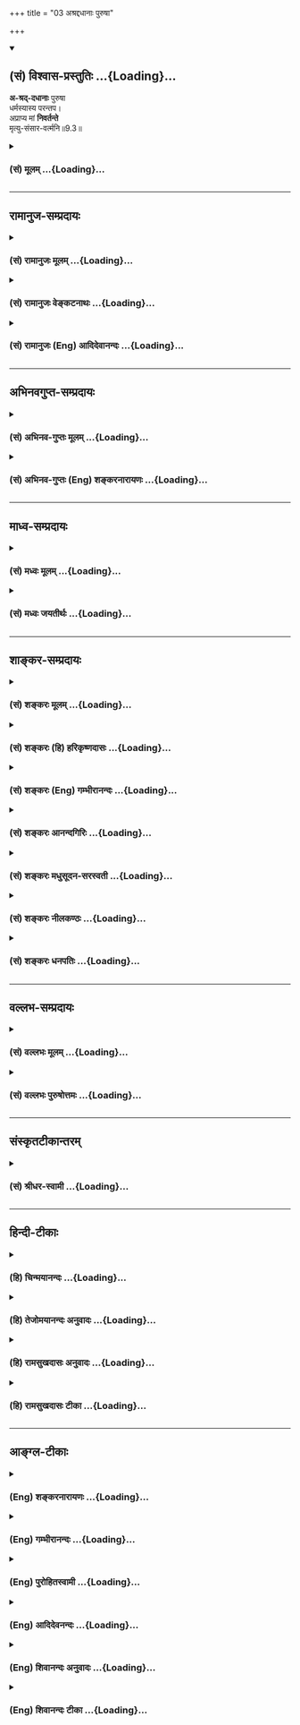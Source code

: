 +++
title = "03 अश्रद्दधानाः पुरुषा"

+++
<div class="js_include" newlevelforh1="2" title="(सं) विश्वास-प्रस्तुतिः" unfilled url="/mahAbhAratam/vyAsaH/shlokashaH/06-bhIShma-parva/03-bhagavad-gItA-parva/saMskRtam/vishvAsa-prastutiH/09_rAja-vidyA-rAja-guhy/03_ashraddadhAnAH_pu.md">
<details open><summary><h2>(सं) विश्वास-प्रस्तुतिः ...{Loading}...</h2></summary>

**अ-श्रद्-दधानाः** पुरुषा  
धर्मस्यास्य परन्तप।  
अप्राप्य मां **निवर्तन्ते**  
मृत्यु-संसार-वर्त्मनि॥9.3॥
</details>
</div>
<div class="js_include collapsed" newlevelforh1="3" title="(सं) मूलम्" unfilled url="/mahAbhAratam/vyAsaH/shlokashaH/06-bhIShma-parva/03-bhagavad-gItA-parva/saMskRtam/mUlam/09_rAja-vidyA-rAja-guhy/03_ashraddadhAnAH_pu.md">
<details><summary><h3>(सं) मूलम् ...{Loading}...</h3></summary>

अश्रद्दधानाः पुरुषा धर्मस्यास्य परन्तप।  
अप्राप्य मां निवर्तन्ते मृत्युसंसारवर्त्मनि।।9.3।।
</details>
</div>


_________________
## रामानुज-सम्प्रदायः
<div class="js_include collapsed" newlevelforh1="3" title="(सं) रामानुजः मूलम्" unfilled url="/mahAbhAratam/vyAsaH/shlokashaH/06-bhIShma-parva/03-bhagavad-gItA-parva/saMskRtam/rAmAnujaH/mUlam/09_rAja-vidyA-rAja-guhy/03_ashraddadhAnAH_pu.md">
<details><summary><h3>(सं) रामानुजः मूलम् ...{Loading}...</h3></summary>

।।9.3।।**अस्य** उपासनाख्यस्य **धर्मस्य** निरतिशयप्रियमद्विषयतया स्वयं
निरतिशयप्रियरूपस्य परमनिःश्रेयसस्वरूपमत्प्राप्तिसाधनस्य अव्ययस्य
उपादानयोग्यदशां प्राप्य **अश्रद्दधानाः** विश्वासपूर्वकत्वारारहिताः
पुरुषाः **माम् अप्राप्य** मृत्युरूपे **संसारवर्त्मनि** नितरां
**वर्तन्ते।** अहो महद् इदम् आश्चर्यम् इत्यर्थः। श्रृणु तावत्
प्राप्यभूतस्य मम अचिन्त्यमहिमानम् --

</details>
</div>
<div class="js_include collapsed" newlevelforh1="3" title="(सं) रामानुजः वेङ्कटनाथः" unfilled url="/mahAbhAratam/vyAsaH/shlokashaH/06-bhIShma-parva/03-bhagavad-gItA-parva/saMskRtam/rAmAnujaH/venkaTanAthaH/09_rAja-vidyA-rAja-guhy/03_ashraddadhAnAH_pu.md">
<details><summary><h3>(सं) रामानुजः वेङ्कटनाथः ...{Loading}...</h3></summary>

  
  
।।9.3।। उक्तप्रकारश्रद्धेयज्ञानानुष्ठानाभावे मोक्षो न सिद्ध्यतीति दर्शयन्
स्वरूपतः फलतश्च निरतिशयसुखरूपस्य सर्वैरनुष्ठानाभावे हेतुं च वदन् नान्यः
पन्था विद्यतेऽयनाय \[यजुस्सं.31।18श्वे.उ.3।8\]
इत्यादिकमुपबृंहयतिअश्रद्दधानाः इति श्लोकेन। अस्य इति
पूर्वोक्तसर्वाकारपरामर्श इत्याहनिरतिशयेत्यादिना। धर्मस्येति
सम्बन्धसामान्यविषयायाः षष्ठ्याः फलितान्वयप्रदर्शनायाहउपादानयोग्यदशां
प्राप्येति। यद्वा श्रद्धानिषेधस्तत्प्रसङ्गे सति हीत्यभिप्रायः।
कारणनिवृत्तेः
कार्यानुष्ठाननिवृत्तिपर्यन्तत्वप्रदर्शनायोक्तंविश्वासपूर्वकत्वरारहिता
इति। मृत्युरूप इति बाधकस्वरूप इत्यर्थः; अथवा मरणगर्भत्वादेव
मृत्युरूपता। निवर्तन्ते इत्यत्र
प्रतिनिवृत्तिविवक्षायामवधिसाकाङ्क्षत्वादत्र च
तन्निर्देशाभावात्;मामप्राप्य इति पृथङ्निर्दिष्टत्वेन
परमपुरुषस्याप्यवधित्वकल्पनायोगात्;संसारवर्त्मनि इति सप्तम्याः स्वरसत
आधेयसाकाङ्क्षत्वात्; उपसर्गाणां चानेकार्थत्वात्नितरां वर्तन्त
इत्युक्तम्। स्वरूपतः फलतश्च निरतिशयपुरुषार्थं सुकरं चोपासनं ज्ञात्वाऽपि
परित्यज्य पुरुषाः पुरुषार्थतारतम्यविदोऽपि निरतिशयापुरुषार्थमयं
संसारमादरेण सेवन्त इति विस्मयाविद्धस्येश्वरस्य इदं
वचनमित्यभिप्रायेणाहअहो इति। आश्चर्यतमो दुष्कर्मप्रभाव
इत्यभिप्रायेणाहमहदिदमाश्चर्यमिति। अश्रद्धाहेतव आन्तरशत्रवोऽपि त्वया
निराकार्या इतिपरन्तप इति सम्बुद्धेर्भावः।  
  

</details>
</div>
<div class="js_include collapsed" newlevelforh1="3" title="(सं) रामानुजः (Eng) आदिदेवानन्दः" unfilled url="/mahAbhAratam/vyAsaH/shlokashaH/06-bhIShma-parva/03-bhagavad-gItA-parva/saMskRtam/rAmAnujaH/english/AdidevAnandaH/09_rAja-vidyA-rAja-guhy/03_ashraddadhAnAH_pu.md">
<details><summary><h3>(सं) रामानुजः (Eng) आदिदेवानन्दः ...{Loading}...</h3></summary>

9.3 Some men who even after attaining the state fit for the practice of this Dharma which is called Upasana (worship) - which is immensely dear inasmuch as it has for its goal Myself who am incomparably dear, and which is the means for the attainment of Myself forming the supreme good that does not perish - may still 'lack faith' in it. Such persons who lack faith which reires eagerness for realization, will not attain Me but remain in the mortal pathway of Samsara. O how strange it is - this hindrance caused by evil Karma! Such is the meaning. \[It means, that to declare that one has faith in a spiritual doctrine and yet to take no steps to put it into practice, is pure hypocrisy.\] Listen then to the inconceivable glory of Myself, who am the goal tobe attained:

</details>
</div>


_________________
## अभिनवगुप्त-सम्प्रदायः
<div class="js_include collapsed" newlevelforh1="3" title="(सं) अभिनव-गुप्तः मूलम्" unfilled url="/mahAbhAratam/vyAsaH/shlokashaH/06-bhIShma-parva/03-bhagavad-gItA-parva/saMskRtam/abhinava-guptaH/mUlam/09_rAja-vidyA-rAja-guhy/03_ashraddadhAnAH_pu.md">
<details><summary><h3>(सं) अभिनव-गुप्तः मूलम् ...{Loading}...</h3></summary>

।।9.3।। अश्रद्दधाना इति। निवर्तन्ते +++(adds न च मत्स्था यथाकाशमें (ए)+++ वं
हि सर्वभूतानि -- before निवर्तन्ते। Obviously this is to go the next
verse) ; पुनः पुनर्जायन्ते म्रियन्ते च।

</details>
</div>
<div class="js_include collapsed" newlevelforh1="3" title="(सं) अभिनव-गुप्तः (Eng) शङ्करनारायणः" unfilled url="/mahAbhAratam/vyAsaH/shlokashaH/06-bhIShma-parva/03-bhagavad-gItA-parva/saMskRtam/abhinava-guptaH/english/shankaranArAyaNaH/09_rAja-vidyA-rAja-guhy/03_ashraddadhAnAH_pu.md">
<details><summary><h3>(सं) अभिनव-गुप्तः (Eng) शङ्करनारायणः ...{Loading}...</h3></summary>

9.3 Asraddadhanah etc. They remain eternally : Again and again they are
born and they die.

</details>
</div>


_________________
## माध्व-सम्प्रदायः
<div class="js_include collapsed" newlevelforh1="3" title="(सं) मध्वः मूलम्" unfilled url="/mahAbhAratam/vyAsaH/shlokashaH/06-bhIShma-parva/03-bhagavad-gItA-parva/saMskRtam/madhvaH/mUlam/09_rAja-vidyA-rAja-guhy/03_ashraddadhAnAH_pu.md">
<details><summary><h3>(सं) मध्वः मूलम् ...{Loading}...</h3></summary>

।।9.3।। Sri Madhvacharya did not comment on this sloka.

</details>
</div>
<div class="js_include collapsed" newlevelforh1="3" title="(सं) मध्वः जयतीर्थः" unfilled url="/mahAbhAratam/vyAsaH/shlokashaH/06-bhIShma-parva/03-bhagavad-gItA-parva/saMskRtam/madhvaH/jayatIrthaH/09_rAja-vidyA-rAja-guhy/03_ashraddadhAnAH_pu.md">
<details><summary><h3>(सं) मध्वः जयतीर्थः ...{Loading}...</h3></summary>

।।9.3।। Sri Jayatirtha did not comment on this sloka.

</details>
</div>


_________________
## शाङ्कर-सम्प्रदायः
<div class="js_include collapsed" newlevelforh1="3" title="(सं) शङ्करः मूलम्" unfilled url="/mahAbhAratam/vyAsaH/shlokashaH/06-bhIShma-parva/03-bhagavad-gItA-parva/saMskRtam/shankaraH/mUlam/09_rAja-vidyA-rAja-guhy/03_ashraddadhAnAH_pu.md">
<details><summary><h3>(सं) शङ्करः मूलम् ...{Loading}...</h3></summary>

।।9.3।। --,**अश्रद्दधानाः** श्रद्धाविरहिताः आत्मज्ञानस्य **धर्मस्य
अस्य**स्वरूपे तत्फले च नास्तिकाः पापकारिणः; असुराणाम् उपनिषदं
देहमात्रात्मदर्शनमेव प्रतिपन्नाः असुतृपः पापाः **पुरुषाः** अश्रद्दधानाः;
**परंतप; अप्राप्य मां** परमेश्वरम्; मत्प्राप्तौ नैव आशङ्का इति
मत्प्राप्तिमार्गसाधनभेदभक्तिमात्रमपि अप्राप्य इत्यर्थः। **निवर्तन्ते**
निश्चयेन वर्तन्ते क्व -- **मृत्युसंसारवर्त्मनि** मृत्युयुक्तः संसारः
मृत्युसंसारः तस्य वर्त्म नरकतिर्यगादिप्राप्तिमार्गः; तस्मिन्नेव वर्तन्ते
इत्यर्थः।। स्तुत्या अर्जुनमभिमुखीकृत्य आह --,

</details>
</div>
<div class="js_include collapsed" newlevelforh1="3" title="(सं) शङ्करः (हि) हरिकृष्णदासः" unfilled url="/mahAbhAratam/vyAsaH/shlokashaH/06-bhIShma-parva/03-bhagavad-gItA-parva/saMskRtam/shankaraH/hindI/harikRShNadAsaH/09_rAja-vidyA-rAja-guhy/03_ashraddadhAnAH_pu.md">
<details><summary><h3>(सं) शङ्करः (हि) हरिकृष्णदासः ...{Loading}...</h3></summary>

।।9.3।। परंतु जो --, इस आत्मज्ञानरूप धर्मकी श्रद्धासे रहित हैं; अर्थात्
इसके स्वरूपमें और फलमें आस्तिक भावसे रहित हैं -- नास्तिक हैं वे असुरोंके
सिद्धान्तोंका अनुवर्तन करनेवाले देहमात्रको ही आत्मा समझनेवाले एवं
पापकर्म करनेवाले इन्द्रियलोलुप मनुष्य; हे परंतप मुझ परमेश्वरको प्राप्त न
होकर -- मेरी प्राप्तिकी तो उनके लिये आशङ्का भी नहीं हो सकती; मेरी
प्राप्तिके मार्गकी साधनरूप भेदभक्तिको भी प्राप्त न होकर निश्चय ही घूमते
रहते हैं। कहाँ घूमते रहते हैं मृत्युयुक्त संसारके मार्गमें; अर्थात् जो
संसार मृत्युयुक्त है उस मृत्युसंसारके नरक और पशुपक्षी आदि योनियोंकी
प्राप्तिरूप मार्गमें वे बारंबार घूमते रहते हैं।

</details>
</div>
<div class="js_include collapsed" newlevelforh1="3" title="(सं) शङ्करः (Eng) गम्भीरानन्दः" unfilled url="/mahAbhAratam/vyAsaH/shlokashaH/06-bhIShma-parva/03-bhagavad-gItA-parva/saMskRtam/shankaraH/english/gambhIrAnandaH/09_rAja-vidyA-rAja-guhy/03_ashraddadhAnAH_pu.md">
<details><summary><h3>(सं) शङ्करः (Eng) गम्भीरानन्दः ...{Loading}...</h3></summary>

9.3 Parantapa, O destroyer of foes; those purusah, persons, again; who
are asraddadhanah, regardless of, devoid of faith in; asya dharmasya,
this Dharma, this knowledge of the Self-those who are faithless as
regards its true nature as well as its result, who are sinful, who have
taken recourse to the 'upanisad' (mystical teaching) of demoniacal
people, consisting in consideration the body alone as the Self, and who
delight in life (sense enjoyments); nivartante, certainly go round and
round;-where;-mrtyu-samsara-vartmani, along the path (vartma) of
transmigration (samsara) fraught with death (mrtyu), the path leading to
hell, birth as low creatures, etc., i.e., they go round and round along
that very path; aprapya, without reaching; mam, Me, the supreme God.
Certainly there is no estion of their attaining Me. Hence, the
implication is that (they go round and round) without even aciring a
little devotion, which is one of the disciplines \[Ast. omits the word
sadhana, disciplines.-Tr.\] constituting the path for reaching Me.
Having drawn Arjuna's attention through the (above) eulogy, the Lord
says:

</details>
</div>
<div class="js_include collapsed" newlevelforh1="3" title="(सं) शङ्करः आनन्दगिरिः" unfilled url="/mahAbhAratam/vyAsaH/shlokashaH/06-bhIShma-parva/03-bhagavad-gItA-parva/saMskRtam/shankaraH/AnandagiriH/09_rAja-vidyA-rAja-guhy/03_ashraddadhAnAH_pu.md">
<details><summary><h3>(सं) शङ्करः आनन्दगिरिः ...{Loading}...</h3></summary>

।।9.3।। आत्मज्ञानाख्ये धर्मे श्रद्धावतां तन्निष्ठानां
परमपदप्राप्तिमुक्त्वा ततो विमुखानां संसारप्राप्तिमाह -- **ये पुनरिति।**
आत्मज्ञानतत्फलयोर्नास्तिकानेव विशिनष्टि -- **पापेति।**
उक्तानामात्मंभरीणां भगवत्प्राप्तिसंभावनाभावादप्राप्य
मामित्यप्रसक्तप्रतिषेधः स्यादित्याशङ्क्याह -- **मत्प्राप्ताविति।**

</details>
</div>
<div class="js_include collapsed" newlevelforh1="3" title="(सं) शङ्करः मधुसूदन-सरस्वती" unfilled url="/mahAbhAratam/vyAsaH/shlokashaH/06-bhIShma-parva/03-bhagavad-gItA-parva/saMskRtam/shankaraH/madhusUdana-sarasvatI/09_rAja-vidyA-rAja-guhy/03_ashraddadhAnAH_pu.md">
<details><summary><h3>(सं) शङ्करः मधुसूदन-सरस्वती ...{Loading}...</h3></summary>

।।9.3।। एवमप्यस्य सुकरत्वे सर्वोत्कृष्टत्वे च सर्वेऽपि कुतोऽत्र न
प्रवर्तन्ते। तथाच न कोऽपि संसारी स्यादित्यत आह -- अस्यात्मज्ञानाख्यस्य
धर्मस्य स्वरूपे साधने फले च शास्त्रप्रतिपादितेऽपि अश्रद्दधानाः
वेदविरोधिकुहेतुदर्शनदूषितान्तःकरणतया प्रामाण्यममन्यमानाः
पापकारिणोऽसुरसंपदमारूढाः स्वमतिकल्पितेनोपायेन कथंचिद्यतमाना अपि
शास्त्रविहितोपायाभावादप्राप्य मां मत्प्राप्तिसाधनमप्यलब्ध्वा निवर्तन्ते
निश्चयेन वर्तन्ते। क्व। मृत्युयुक्ते संसारवर्त्मनि। सर्वदा
जननमरणप्रबन्धेन नारकितिर्यगादित्योनिष्वेव भ्रमन्तीत्यर्थः।

</details>
</div>
<div class="js_include collapsed" newlevelforh1="3" title="(सं) शङ्करः नीलकण्ठः" unfilled url="/mahAbhAratam/vyAsaH/shlokashaH/06-bhIShma-parva/03-bhagavad-gItA-parva/saMskRtam/shankaraH/nIlakaNThaH/09_rAja-vidyA-rAja-guhy/03_ashraddadhAnAH_pu.md">
<details><summary><h3>(सं) शङ्करः नीलकण्ठः ...{Loading}...</h3></summary>

।।9.3।। तर्हि कुतएतज्ज्ञानं सर्वे न संपादयन्तीत्याह -- **अश्रद्दधाना
इति।** स्पष्टार्थः श्लोकः।

</details>
</div>
<div class="js_include collapsed" newlevelforh1="3" title="(सं) शङ्करः धनपतिः" unfilled url="/mahAbhAratam/vyAsaH/shlokashaH/06-bhIShma-parva/03-bhagavad-gItA-parva/saMskRtam/shankaraH/dhanapatiH/09_rAja-vidyA-rAja-guhy/03_ashraddadhAnAH_pu.md">
<details><summary><h3>(सं) शङ्करः धनपतिः ...{Loading}...</h3></summary>

।।9.3।। श्रद्धया ज्ञाननिष्ठानां ज्ञानप्राप्त्या
मोक्षप्राप्तिरित्यन्वयमुखेन ज्ञानं स्तुत्वा व्यतिरेकमुखेन तत्स्तौति --
अश्रद्दधाना इति। ये पुनरस्य धर्मस्य ब्रह्मज्ञानलक्षणस्य स्वरुपे फले वा
श्रद्धहीना नास्तिकाः अनेकजन्मार्जतपापैः पाप एव प्रवर्तिता
देहमात्रात्मदर्शनमेव प्रतिपन्नाः केवलमसुर्तणनिष्ठाः। केनचिदुत्कटेन
पुण्यलवेन मनुष्येयोनिं प्राप्ताः पुरुषा मामप्राप्य मृत्युक्ते
संसारवर्त्मनि नरकतिर्यगादिप्राप्तिलक्षणे निवर्तन्ते। निश्चयेन वर्तन्त
इत्यर्थः। मामप्राप्येत्यस्य
मत्प्राप्तिमार्गसाधनविशेषभक्तिमार्गमप्राप्येत्यर्थः। अन्यथा तेषां
परमेश्वरप्राप्तिसंभावनाया अप्यभावादप्रसक्तिप्रतिषेध आपद्येत। परंतपेति
संबोधयन् परानश्रद्धादीन् शत्रून् तापयन् ब्रह्मज्ञाने श्रद्धां कर्तुं
योग्योऽसि न त्वश्रद्धयाभिभूतः एतत्पङौ निवेष्टुमिति सूचयति।

</details>
</div>


_________________
## वल्लभ-सम्प्रदायः
<div class="js_include collapsed" newlevelforh1="3" title="(सं) वल्लभः मूलम्" unfilled url="/mahAbhAratam/vyAsaH/shlokashaH/06-bhIShma-parva/03-bhagavad-gItA-parva/saMskRtam/vallabhaH/mUlam/09_rAja-vidyA-rAja-guhy/03_ashraddadhAnAH_pu.md">
<details><summary><h3>(सं) वल्लभः मूलम् ...{Loading}...</h3></summary>

।।9.3।। अस्य ज्ञानस्य मध्ये धर्मस्य भजनलक्षणस्य; पाठान्तरे तु धर्मस्य
तत्सहितज्ञानस्य वा श्रद्धारहिताः पुरुषा ये ते मां पुरुषोत्तममप्राप्य
मृत्युरूपे संसारे नितरां वर्तन्ते।

</details>
</div>
<div class="js_include collapsed" newlevelforh1="3" title="(सं) वल्लभः पुरुषोत्तमः" unfilled url="/mahAbhAratam/vyAsaH/shlokashaH/06-bhIShma-parva/03-bhagavad-gItA-parva/saMskRtam/vallabhaH/puruShottamaH/09_rAja-vidyA-rAja-guhy/03_ashraddadhAnAH_pu.md">
<details><summary><h3>(सं) वल्लभः पुरुषोत्तमः ...{Loading}...</h3></summary>

  
  
।।9.3।। एवं पूर्वंते प्रवक्ष्यामि \[9।1\] इत्यनेन श्रद्दधानाय तुभ्यं
कथयामीति प्रतिज्ञाय एतदश्रद्दधानाः संसारं प्राप्नुवन्तीति
कथनेनैतस्योत्तमत्वं प्रतिपादयति -- अश्रद्दधाना इति। हे परन्तप
मत्प्रसादात्मकोत्कृष्टतपोयुक्त इदं ज्ञानं मद्वाक्यरूपमश्रद्दधानाः
पुरुषाः योगज्ञा अपि अस्य धर्मस्य फलरूपं मां अप्राप्य मृत्युयुक्ते
संसारमार्गे निवर्तन्ते परिभ्रमन्ति जायस्व म्रियस्व \[छां.उ.5।10।8\] इति
तृतीयमार्गाभिनिविष्टा भवन्तीत्यर्थः। अश्रद्दधानाः इति कथनेन
श्रद्धामात्रेणापि संसाराभावो व्यञ्जितः।  
  

</details>
</div>


_________________
## संस्कृतटीकान्तरम्
<div class="js_include collapsed" newlevelforh1="3" title="(सं) श्रीधर-स्वामी" unfilled url="/mahAbhAratam/vyAsaH/shlokashaH/06-bhIShma-parva/03-bhagavad-gItA-parva/saMskRtam/shrIdhara-svAmI/09_rAja-vidyA-rAja-guhy/03_ashraddadhAnAH_pu.md">
<details><summary><h3>(सं) श्रीधर-स्वामी ...{Loading}...</h3></summary>

।।9.3।। नन्वेवमस्वातिसुकरत्वे के नाम संसारिणः स्युस्तत्राह **--
अश्रद्दधाना इति।** अस्य भक्तिलक्षणज्ञानसहितस्य धर्मस्येति कर्मणिषष्ठ्यौ।
इमं धर्ममश्रद्दधाना आस्तिक्येनास्वीकुर्वन्तः; उपायान्तरेण मत्प्राप्तये
कृतप्रयत्ना अपि मामप्राप्य मृत्युयुक्ते संसारवर्त्मनि निवर्तन्ते।
मृत्युव्याप्ते संसारमार्गे परिभ्रमन्तीत्यर्थः।

</details>
</div>


_________________
## हिन्दी-टीकाः
<div class="js_include collapsed" newlevelforh1="3" title="(हि) चिन्मयानन्दः" unfilled url="/mahAbhAratam/vyAsaH/shlokashaH/06-bhIShma-parva/03-bhagavad-gItA-parva/hindI/chinmayAnandaH/09_rAja-vidyA-rAja-guhy/03_ashraddadhAnAH_pu.md">
<details><summary><h3>(हि) चिन्मयानन्दः ...{Loading}...</h3></summary>

।।9.3।। नित्यसिद्ध आत्मा का अनादर करके जीने वाले लोग निश्चय ही
नित्यस्वरूप मुझे प्राप्त न होकर संसार को लौटते हैं। बहिर्मुखी प्रवृत्ति
के लोग सदैव विषयों का ही चिन्तन करके अपनी बौद्धिक क्षमता; मानसिक शक्ति
और शारीरिक बल का अपव्यय करते हैं। विषयभोग के नित्य नवीन साधन खोजने में
लगे हुए ये लोग मृत्युरूपी संसार में ही भ्रमण करते रहते हैं। जब मनुष्य
विषयों का चिन्तन करके उन्हें प्राप्त करने का प्रयत्न करता है तब उसे भोग
प्राप्त तो हो जाते हैं; परन्तु वे सब अनित्य होने के कारण उनका अन्तिम
परिणाम दुख ही होता है। और विडम्बना यह है कि वह फिर भी उनमें ही और अधिक
आसक्त हो जाता है परमात्मा की अपरा प्रकृति का वह पूजक बन जाता है। कितना
ही विशाल समुद्र क्यों न हो; उसमें से किसी भी स्थान से लिया गया प्रत्येक
बूँद स्वाद में खारा ही होता है। इसी प्रकार; विषय प्रेम के पीछे हमारा कोई
भी उद्देश्य क्यों न हो; एक बार विषयलोलुप हो जाने पर हम निश्चय ही दुख के
खारे अश्रु पीने को बाध्य हो जाते हैं; क्योंकि अनित्यता; नश्वरता तो हमारे
प्रेम के विषय का स्वरूप ही है। नामरूपमय यह जगत् परिच्छिन्न और नित्य
परिवर्तनशील है। यहाँ प्रतिक्षण प्रत्येक वस्तु परिवर्तन की प्रक्रिया से
गुजर रही है; और प्रत्येक परिवर्तन वस्तु की पूर्व स्थिति की मृत्यु है। इस
प्रकार; यहाँ भगवान् द्वारा प्रयुक्त मृत्यु शब्द को उसके व्यापक अर्थ में
ग्रहण करना चाहिए। संक्षेप में; विषयलोलुप लोग सदैव दुखपूर्ण मृत्युलोक को
प्राप्त होते हैं। यद्यपि वेदान्तशास्त्र में श्रद्धा शब्द गुरुदेव
रवीन्द्रनाथ टैगोर के आशय को भी सूचित करता है; तथापि यह श्रद्धा भावुकता
के कोहरे पर निर्मित नहीं; वरन् सिद्धांत की युक्तियुक्तता के ज्ञान के
स्थित प्रकाश पर स्थिर है। श्रीशंकराचार्य श्रद्धा की परिभाषा इस प्रकार
देते हैं; शास्त्र और आचार्य के उपदेश को सत्यबुद्धि से ग्रहण करना श्रद्धा
है जिसके द्वारा परमार्थ सत्य वस्तु की प्राप्ति होती है। श्रद्धा वह दृढ़
विश्वास है; जो हमें मन और बुद्धि से परे तत्त्व की ऊँचाई तक उठाता है; और
र्मत्यपरिच्छिन्न जीव से अमृत स्वरूप अनन्त सत्य के गढ़ने में सहायक होता
है। किसी वस्तु का धर्म वह कुछ होता है; जिसके बिना उस वस्तु का उस रूप में
अस्तित्व ही सिद्ध नहीं हो सकता; जैसे अग्नि की उष्णता; बर्फ की शीतलता और
सूर्य का प्रकाश। जिन लोगों को अपने दिव्य आत्मस्वरूप के अस्तित्व में
श्रद्धा नहीं होती वे अपनी भावनाओं के कूजन; बुद्धि के गर्जन और देह की
फुंकारों द्वारा बड़ी सरलता से आनन्दस्वरूप से अपहरण कर लिये जाते हैं। वे
विकास की सीढ़ी से नीचे गिर कर द्विपाद पशुओं के समान जीवन जीते हैं। जैसे
कोई विक्षिप्त (पागल) राजा अपने आप को भूलकर अपनी राजप्रतिष्ठा को धूल में
मिला देता है; और फिर एक निराश्रित व्रात्य (आवारा) पुरुष के समान व्यवहार
करता हुआ गलियों मे नग्नावस्था में घूम्ाता रहता है; वैसे ही यह जीव
अज्ञानवश अपने आत्मस्वरूप की गरिमा को भूलकर विषयोपभोगांे की खुली नालियों
में सुख को खोजता हुआ ऐसे घूमता है; मानो वह किसी नाली में रेंगने वाले
काड़े से भी निकृष्ट हो। सरलता का आभास लिये हुए; यह श्लोक वास्तव में
अत्यन्त सारगर्भित है। अत्यन्त स्पष्ट शब्दों में ज्ञान के मार्ग का अज्ञान
के मार्ग से भेद दर्शाकर; भगवान् श्रीकृष्ण अर्जुन की बुद्धि में
ज्ञानमार्ग की उपादेयता को बैठा देते हैं। ज्ञानमार्ग अक्षर पुरुष की
स्वानुभूति का मार्ग है। अब भगवान् श्रीकृष्ण ज्ञान का उपदेश देना प्रारम्भ
करते हैं --

</details>
</div>
<div class="js_include collapsed" newlevelforh1="3" title="(हि) तेजोमयानन्दः अनुवादः" unfilled url="/mahAbhAratam/vyAsaH/shlokashaH/06-bhIShma-parva/03-bhagavad-gItA-parva/hindI/tejomayAnandaH/anuvAdaH/09_rAja-vidyA-rAja-guhy/03_ashraddadhAnAH_pu.md">
<details><summary><h3>(हि) तेजोमयानन्दः अनुवादः ...{Loading}...</h3></summary>

।।9.3।। हे परन्तप ! इस धर्म में श्रद्धारहित पुरुष मुझे प्राप्त न होकर
मृत्युरूपी संसार में रहते हैं (भ्रमण करते हैं)।।

</details>
</div>
<div class="js_include collapsed" newlevelforh1="3" title="(हि) रामसुखदासः अनुवादः" unfilled url="/mahAbhAratam/vyAsaH/shlokashaH/06-bhIShma-parva/03-bhagavad-gItA-parva/hindI/rAmasukhadAsaH/anuvAdaH/09_rAja-vidyA-rAja-guhy/03_ashraddadhAnAH_pu.md">
<details><summary><h3>(हि) रामसुखदासः अनुवादः ...{Loading}...</h3></summary>

।।9.3।। हे परंतप! इस धर्मकी महिमापर श्रद्धा न रखनेवाले मनुष्य मेरे
प्राप्त न होकर मृत्युरूप संसारके मार्गमें लौटते रहते हैं अर्थात् बार-बार
जन्मते-मरते रहते हैं।

</details>
</div>
<div class="js_include collapsed" newlevelforh1="3" title="(हि) रामसुखदासः टीका" unfilled url="/mahAbhAratam/vyAsaH/shlokashaH/06-bhIShma-parva/03-bhagavad-gItA-parva/hindI/rAmasukhadAsaH/TIkA/09_rAja-vidyA-rAja-guhy/03_ashraddadhAnAH_pu.md">
<details><summary><h3>(हि) रामसुखदासः टीका ...{Loading}...</h3></summary>

।।9.3।।***व्याख्या--*'अश्रद्दधानाः पुरुषा धर्मस्यास्य (टिप्पणी प₀ 486)
परंतप'**--धर्म दो तरहका होता है--स्वधर्म और परधर्म। मनुष्यका जो अपना
स्वतःसिद्ध स्वरूप है, वह उसके लिये स्वधर्म है और प्रकृति तथा प्रकृतिका
कार्यमात्र उसके लिये परधर्म है--'**संसारधर्मैरविमुह्यमानः'**(श्रीमद्भा0
11। 2। 49)। पीछेके दो श्लोकोंमें भगवान्ने जिस विज्ञानसहित ज्ञानको कहनेकी
प्रतिज्ञा की और राजविद्या आदि आठ विशेषण देकर जिसका बड़ा माहात्म्य बताया,
उसीको यहाँ 'धर्म' कहा गया है। इस धर्मके माहात्म्यपर श्रद्धा न रखनेवाले
अर्थात् उत्पत्ति-विनाशशील पदार्थोंको सच्चा मानकर उन्हींमें रचे-पचे
रहनेवाले मनुष्योंको यहाँ '**अश्रद्दधानाः'** कहा गया है। यह एक बड़े
आश्चर्यकी बात है कि मनुष्य अपने शरीरको, कुटुम्बको, धन-सम्पत्ति-वैभवको
निःसन्देह-रूपसे उत्पत्ति-विनाशशील और प्रतिक्षण परिवर्तनशील जानते हुए भी
उनपर विश्वास करते हैं, श्रद्धा करते हैं, उनका आश्रय लेते हैं। वे ऐसा
विचार नहीं करते कि इन शरीरादिके साथ हम कितने दिन रहेंगे और ये हमारे साथ
कितने दिन रहेंगे श्रद्धा तो स्वधर्मपर होनी चाहिये थी, पर वह हो गयी
परधर्मपर

</details>
</div>


_________________
## आङ्ग्ल-टीकाः
<div class="js_include collapsed" newlevelforh1="3" title="(Eng) शङ्करनारायणः" unfilled url="/mahAbhAratam/vyAsaH/shlokashaH/06-bhIShma-parva/03-bhagavad-gItA-parva/english/shankaranArAyaNaH/09_rAja-vidyA-rAja-guhy/03_ashraddadhAnAH_pu.md">
<details><summary><h3>(Eng) शङ्करनारायणः ...{Loading}...</h3></summary>

9.3. O scorcher of foes ! Having no faith in this Dharma, persons do not attain Me and remain eternally in the circuit of mundane existence,
wrought with death.

</details>
</div>
<div class="js_include collapsed" newlevelforh1="3" title="(Eng) गम्भीरानन्दः" unfilled url="/mahAbhAratam/vyAsaH/shlokashaH/06-bhIShma-parva/03-bhagavad-gItA-parva/english/gambhIrAnandaH/09_rAja-vidyA-rAja-guhy/03_ashraddadhAnAH_pu.md">
<details><summary><h3>(Eng) गम्भीरानन्दः ...{Loading}...</h3></summary>

9.3 O destroyer of foes, persons who are regardless of this Dharma
(knowledge of the Self) certainly go round and round, without reaching Me, along the path of transmigration which is fraught with death.

</details>
</div>
<div class="js_include collapsed" newlevelforh1="3" title="(Eng) पुरोहितस्वामी" unfilled url="/mahAbhAratam/vyAsaH/shlokashaH/06-bhIShma-parva/03-bhagavad-gItA-parva/english/purohitasvAmI/09_rAja-vidyA-rAja-guhy/03_ashraddadhAnAH_pu.md">
<details><summary><h3>(Eng) पुरोहितस्वामी ...{Loading}...</h3></summary>

9.3 They who have no faith in this teaching cannot find Me, but remain lost in the purlieus of this perishable world.

</details>
</div>
<div class="js_include collapsed" newlevelforh1="3" title="(Eng) आदिदेवनन्दः" unfilled url="/mahAbhAratam/vyAsaH/shlokashaH/06-bhIShma-parva/03-bhagavad-gItA-parva/english/AdidevanandaH/09_rAja-vidyA-rAja-guhy/03_ashraddadhAnAH_pu.md">
<details><summary><h3>(Eng) आदिदेवनन्दः ...{Loading}...</h3></summary>

9.3 Men devoid of faith in this Dharma, O scorcher of foes, ever remain without attaining Me, in the mortal pathway of Samsara.

</details>
</div>
<div class="js_include collapsed" newlevelforh1="3" title="(Eng) शिवानन्दः अनुवादः" unfilled url="/mahAbhAratam/vyAsaH/shlokashaH/06-bhIShma-parva/03-bhagavad-gItA-parva/english/shivAnandaH/anuvAdaH/09_rAja-vidyA-rAja-guhy/03_ashraddadhAnAH_pu.md">
<details><summary><h3>(Eng) शिवानन्दः अनुवादः ...{Loading}...</h3></summary>

9.3 Those who have no faith in this Dharma (knowledge of the Self), O Parantapa (Arjuna), return to the path of this world of death without attaining Me.

</details>
</div>
<div class="js_include collapsed" newlevelforh1="3" title="(Eng) शिवानन्दः टीका" unfilled url="/mahAbhAratam/vyAsaH/shlokashaH/06-bhIShma-parva/03-bhagavad-gItA-parva/english/shivAnandaH/TIkA/09_rAja-vidyA-rAja-guhy/03_ashraddadhAnAH_pu.md">
<details><summary><h3>(Eng) शिवानन्दः टीका ...{Loading}...</h3></summary>

9.3 अश्रद्दधानाः without faith; पुरुषाः men; धर्मस्य of duty; अस्य of this; परन्तप O scorcher of foes; अप्राप्य without attaining; माम् Me;
निवर्तन्ते return; मृत्युसंसारवर्त्मनि in the path of this world of death.Commentary Arjuna asks; O Lord; why do people not attempt to attain this knowledge of the Self when it can be easily attained; when it is the highest of all things; and when it gives the greatest benefits All should certainly attain this knowledge. The Lord replies; O My beloved disciple; people have no faith in this Dhrama or knowledge and so return to the path of this world of death. Even if they strive with the help of the means of their own imagination they cannot attain Me as they are not endowed with the right means prescribed by the scriptures.Dharma means law; religion; knowledge of the Self.This faith is not mere intellectual belief in certain dogmas or principles. It is not merely belief in the statement of another. It is unshakable firm inner conviction that the knowledge of the Self alone can give one supreme peace; immortality and eternal bliss. It was this strong and unflinching faith of Sri Sankara that goaded him to leave his mother and take shelter under the kind protection of his Guru Sri Govindapada for attaining this knowledge which is the supreme purifier; intuitional;
accordig to righteousness; very easy to perform; and imperishable. It was the strong faith of Lord Buddha that induced him to have that iron determination which he expressed in these words; I will not budge an inch from my seat till I get illumination. Faith goes hand in hand with fiery determination.The Lord has eulogies the knowledge of the Self in the first two verses by the positive method (Vidhi Mukhastuti). He has extolled it in the third verse by the negative method (Nishedha Mukhastuti). The benefits of obtaining knowledge of the Self are described in the first and the second verses. This is Vidhi Mukhastuti.
The disastrous effects that result from not obtaining the knowledge of the Self are described in the third verse. This is Nishedha Mukhastuti.The greedy; lustful and sinful persons who are the followers of the philosophy of the flesh; who lead the life of the demons; who worship the body taking it to be the Self; and who have no faith in the knowledge of the Self; do not reach Me. They do not even possess an iota of devotion which is also one of the paths that lead men to Me. They remain in the path of the world of death which leads to hell and the lower births of animals; worms; etc.

</details>
</div>
